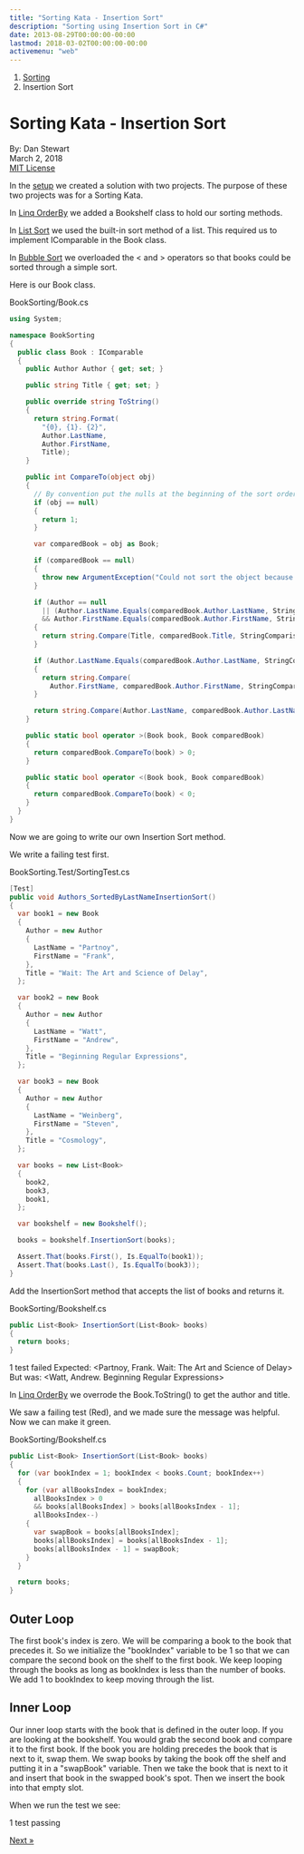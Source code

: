```yaml
---
title: "Sorting Kata - Insertion Sort"
description: "Sorting using Insertion Sort in C#"
date: 2013-08-29T00:00:00-00:00
lastmod: 2018-03-02T00:00:00-00:00
activemenu: "web"
---
```


<nav aria-label="breadcrumb">
  <ol class="breadcrumb">
    <li class="breadcrumb-item"><a href="/post/sortingkata">Sorting</a></li>
    <li class="breadcrumb-item">Insertion Sort</li>
  </ol>
</nav>

# Sorting Kata - Insertion Sort

By: Dan Stewart\
March 2, 2018\
[MIT License](https://mit-license.org)

In the [setup](/post/sortingkata) we created a solution with two projects. The purpose of these two projects was for a Sorting Kata. 

In [Linq OrderBy](/post/linqorderby) we added a Bookshelf class to hold our sorting methods. 

In [List Sort](/post/listsort) we used the built-in sort method of a list. This required us to implement IComparable in the Book class. 

In [Bubble Sort](/post/bubblesort) we overloaded the &lt; and &gt; operators so that books could be sorted through a simple sort. 

Here is our Book class. 

BookSorting/Book.cs

```csharp
using System;

namespace BookSorting
{
  public class Book : IComparable
  {
    public Author Author { get; set; }

    public string Title { get; set; }

    public override string ToString()
    {
      return string.Format(
        "{0}, {1}. {2}",
        Author.LastName,
        Author.FirstName,
        Title);
    }

    public int CompareTo(object obj)
    {
      // By convention put the nulls at the beginning of the sort order.
      if (obj == null)
      {
        return 1;
      }

      var comparedBook = obj as Book;

      if (comparedBook == null)
      {
        throw new ArgumentException("Could not sort the object because it is not a book.");
      }

      if (Author == null
        || (Author.LastName.Equals(comparedBook.Author.LastName, StringComparison.OrdinalIgnoreCase)
        && Author.FirstName.Equals(comparedBook.Author.FirstName, StringComparison.OrdinalIgnoreCase)))
      {
        return string.Compare(Title, comparedBook.Title, StringComparison.OrdinalIgnoreCase);
      }

      if (Author.LastName.Equals(comparedBook.Author.LastName, StringComparison.OrdinalIgnoreCase))
      {
        return string.Compare(
          Author.FirstName, comparedBook.Author.FirstName, StringComparison.OrdinalIgnoreCase);
      }

      return string.Compare(Author.LastName, comparedBook.Author.LastName, StringComparison.OrdinalIgnoreCase);
    }

    public static bool operator >(Book book, Book comparedBook)
    {
      return comparedBook.CompareTo(book) > 0;
    }

    public static bool operator <(Book book, Book comparedBook)
    {
      return comparedBook.CompareTo(book) < 0;
    }
  }
}
```

Now we are going to write our own Insertion Sort method. 

We write a failing test first.

BookSorting.Test/SortingTest.cs

```csharp
[Test]
public void Authors_SortedByLastNameInsertionSort()
{
  var book1 = new Book
  {
    Author = new Author
    {
      LastName = "Partnoy",
      FirstName = "Frank",
    },
    Title = "Wait: The Art and Science of Delay",
  };

  var book2 = new Book
  {
    Author = new Author
    {
      LastName = "Watt",
      FirstName = "Andrew",
    },
    Title = "Beginning Regular Expressions",
  };

  var book3 = new Book
  {
    Author = new Author
    {
      LastName = "Weinberg",
      FirstName = "Steven",
    },
    Title = "Cosmology",
  };

  var books = new List<Book>
  {
    book2,
    book3,
    book1,
  };

  var bookshelf = new Bookshelf();

  books = bookshelf.InsertionSort(books);

  Assert.That(books.First(), Is.EqualTo(book1));
  Assert.That(books.Last(), Is.EqualTo(book3));
}
```

Add the InsertionSort method that accepts the list of books and returns it.

BookSorting/Bookshelf.cs

```csharp
public List<Book> InsertionSort(List<Book> books)
{
  return books;
}
```

<div class="alert alert-danger" role="alert">
1 test failed Expected: &lt;Partnoy, Frank. Wait: The Art and Science of Delay&gt; But was:
&lt;Watt, Andrew. Beginning Regular Expressions&gt; 
</div>

In [Linq OrderBy](/post/linqorderby) we overrode the Book.ToString() to get the author and title. 

We saw a failing test (Red), and we made sure the message was helpful. Now we can make it green. 

BookSorting/Bookshelf.cs

```csharp
public List<Book> InsertionSort(List<Book> books)
{
  for (var bookIndex = 1; bookIndex < books.Count; bookIndex++)
  {
    for (var allBooksIndex = bookIndex;
      allBooksIndex > 0 
      && books[allBooksIndex] > books[allBooksIndex - 1];
      allBooksIndex--)
    {
      var swapBook = books[allBooksIndex];
      books[allBooksIndex] = books[allBooksIndex - 1];
      books[allBooksIndex - 1] = swapBook;
    }
  }

  return books;
}
```

## Outer Loop 

The first book's index is zero. We will be comparing a book to the book that precedes it. So we initialize the "bookIndex" variable 
to be 1 so that we can compare the second book on the shelf to the first book. We keep looping through the books as long as bookIndex 
is less than the number of books. We add 1 to bookIndex to keep moving through the list. 

## Inner Loop 

Our inner loop starts with the book that is defined in the outer loop. If you are looking at the bookshelf. You would grab the second 
book and compare it to the first book. If the book you are holding precedes the book that is next to it, swap them.
We swap books by taking the book off the shelf and putting it in a "swapBook" variable. Then we take the book that is next to it and insert 
that book in the swapped book's spot. Then we insert the book into that empty slot. 

When we run the test we see: 

<div class="alert alert-success" role="alert">1 test passing</div>

[Next &raquo;](/post/selectionsort)
